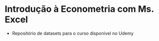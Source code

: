 # Introdução à Econometria com Ms. Excel

- Repositório de datasets para o curso disponível no Udemy
